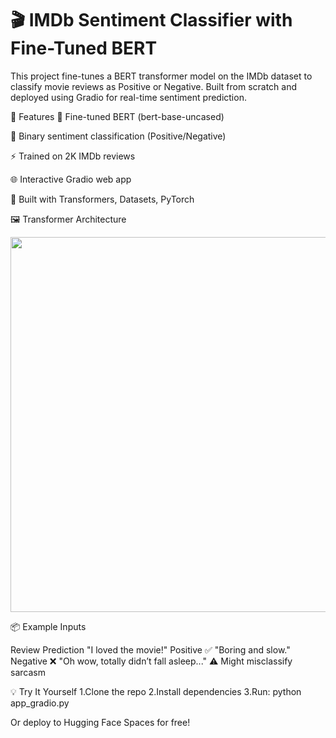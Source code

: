 # 🎬 IMDb Sentiment Classifier with Fine-Tuned BERT
This project fine-tunes a BERT transformer model on the IMDb dataset to classify movie reviews as Positive or Negative. Built from scratch and deployed using Gradio for real-time sentiment prediction.

🚀 Features
🧠 Fine-tuned BERT (bert-base-uncased)

🎯 Binary sentiment classification (Positive/Negative)

⚡ Trained on 2K IMDb reviews

🌐 Interactive Gradio web app

🔧 Built with Transformers, Datasets, PyTorch

🖼️ Transformer Architecture
<p align="center"> <img src="https://raw.githubusercontent.com/1299-2004/GenAI_Project_6thSem/main/assets/transformer_diagram.png" width="600"> </p>
📦 Example Inputs

Review	                                   Prediction
"I loved the movie!"	                     Positive ✅
"Boring and slow."	                       Negative ❌
"Oh wow, totally didn’t fall asleep..."	  ⚠️ Might misclassify sarcasm

💡 Try It Yourself
  1.Clone the repo
  2.Install dependencies
  3.Run: python app_gradio.py

Or deploy to Hugging Face Spaces for free!

